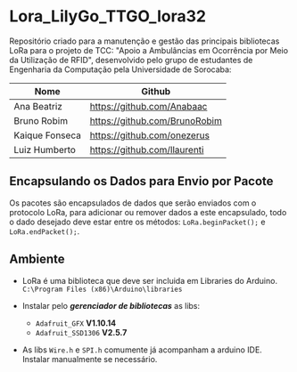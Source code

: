 # Lora_LilyGo_TTGO_lora32
Repositório criado para a manutenção e gestão das principais bibliotecas LoRa para o projeto de TCC: "Apoio a Ambulâncias em Ocorrência por Meio da Utilização de RFID", desenvolvido pelo grupo de estudantes de Engenharia da Computação pela Universidade de Sorocaba:

Nome  | Github
----- | -------
Ana Beatriz | https://github.com/Anabaac
Bruno Robim | https://github.com/BrunoRobim
Kaique Fonseca | https://github.com/onezerus
Luiz Humberto | https://github.com/llaurenti


## Encapsulando os Dados para Envio por Pacote
Os pacotes são encapsulados de dados que serão enviados com o protocolo LoRa, para adicionar ou remover dados a este encapsulado, todo o dado desejado deve estar entre os métodos: ``` LoRa.beginPacket(); ``` e ``` LoRa.endPacket(); ```.

## Ambiente
- LoRa é uma biblioteca que deve ser incluida em Libraries do Arduino.
```C:\Program Files (x86)\Arduino\libraries```
- Instalar pelo ***gerenciador de bibliotecas*** as libs:
  - ```Adafruit_GFX``` **V1.10.14**
  - ```Adafruit_SSD1306``` **V2.5.7**

- As libs ```Wire.h``` e ```SPI.h``` comumente já acompanham a arduino IDE. Instalar manualmente se necessário.


